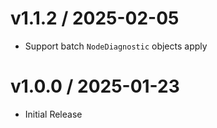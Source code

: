 <!-- markdownlint-disable -->

# v1.1.2 / 2025-02-05
 
* Support batch `NodeDiagnostic` objects apply

# v1.0.0 / 2025-01-23

* Initial Release
